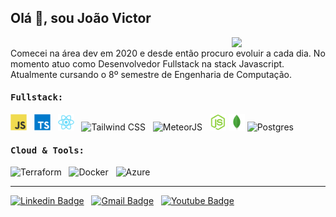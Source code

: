 ## Olá 👋, sou João Victor

<a href="https://joaovictornsv.vercel.app" title="Entre no portal">
  <img src="https://static.wikia.nocookie.net/minecraft/images/f/fd/NetherPortalAnimated.gif/revision/latest?cb=20200112000746" align="right" width=150 /><br>
</a>
Comecei na área dev em 2020 e desde então procuro evoluir a cada dia. No momento atuo como Desenvolvedor Fullstack na stack Javascript. Atualmente cursando o 8º semestre de Engenharia de Computação.

#### <kbd>Fullstack:</kbd><br>
<img height="26" title="Javascript" alt="Javascript" src="https://raw.githubusercontent.com/devicons/devicon/master/icons/javascript/javascript-original.svg"> &nbsp;
<img height="26" title="Typescript" alt="Typescript" src="https://raw.githubusercontent.com/devicons/devicon/master/icons/typescript/typescript-original.svg"> &nbsp;
<img height="26" title="React / React Native" alt="React / React Native" src="https://raw.githubusercontent.com/devicons/devicon/master/icons/react/react-original.svg"> &nbsp;
<img height="26" title="Tailwind CSS" alt="Tailwind CSS" src="https://cdn.jsdelivr.net/gh/devicons/devicon/icons/tailwindcss/tailwindcss-plain.svg"> &nbsp;
<img height="26" title="MeteorJS" alt="MeteorJS" src="https://cdn.jsdelivr.net/gh/devicons/devicon/icons/meteor/meteor-original.svg"> &nbsp;
<img height="26" title="NodeJS" alt="NodeJS" src="https://raw.githubusercontent.com/devicons/devicon/master/icons/nodejs/nodejs-original.svg">
<img height="26" title="MongoDB" alt="MongoDB" src="https://raw.githubusercontent.com/devicons/devicon/master/icons/mongodb/mongodb-original.svg">
<img height="26" title="Postgres" alt="Postgres" src="https://cdn.jsdelivr.net/gh/devicons/devicon/icons/postgresql/postgresql-original.svg"> &nbsp;

#### <kbd>Cloud & Tools:</kbd><br>
<img height="26" title="Terraform" alt="Terraform" src="https://i.pinimg.com/originals/28/ec/74/28ec7440a57536eebad2931517aa1cce.png">  &nbsp;
<img height="26" title="Docker" alt="Docker" src="https://cdn.jsdelivr.net/gh/devicons/devicon/icons/docker/docker-original.svg">  &nbsp;
<img height="26" title="Azure" alt="Azure" src="https://cdn.jsdelivr.net/gh/devicons/devicon/icons/azure/azure-original.svg"> &nbsp;

<hr>

[![Linkedin Badge](https://img.shields.io/badge/linkedin%20-%230077B5.svg?&style=for-the-badge&logo=linkedin&logoColor=white)](https://www.linkedin.com/in/joaovictornsv/) &nbsp;
[![Gmail Badge](https://img.shields.io/badge/Gmail-FFFFFF.svg?&style=for-the-badge&logo=gmail&logoColor=23DC322F)](mailto:joaovictornsv@gmail.com) &nbsp;
[![Youtube Badge](https://img.shields.io/badge/YOUTUBE-%23DC322F.svg?&style=for-the-badge&logo=youtube&logoColor=white)](https://youtube.com/@jvnsdev)
